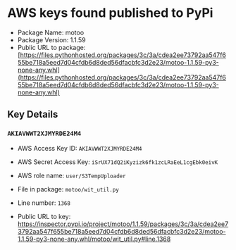 # AWS keys found published to PyPi

* Package Name: motoo
* Package Version: 1.1.59
* Public URL to package: [https://files.pythonhosted.org/packages/3c/3a/cdea2ee73792aa547f655be718a5eed7d04cfdb6d8ded56dfacbfc3d2e23/motoo-1.1.59-py3-none-any.whl](https://files.pythonhosted.org/packages/3c/3a/cdea2ee73792aa547f655be718a5eed7d04cfdb6d8ded56dfacbfc3d2e23/motoo-1.1.59-py3-none-any.whl)

## Key Details

### `AKIAVWWT2XJMYRDE24M4`

* AWS Access Key ID: `AKIAVWWT2XJMYRDE24M4`
* AWS Secret Access Key: `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` 
* AWS role name: `user/S3TempUploader`
* File in package: `motoo/wit_util.py`
* Line number: `1368`

* Public URL to key: https://inspector.pypi.io/project/motoo/1.1.59/packages/3c/3a/cdea2ee73792aa547f655be718a5eed7d04cfdb6d8ded56dfacbfc3d2e23/motoo-1.1.59-py3-none-any.whl/motoo/wit_util.py#line.1368


